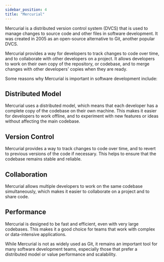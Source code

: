 ```yaml
---
sidebar_position: 4
title: "Mercurial"
---
```

Mercurial is a distributed version control system (DVCS) that is used to manage changes to source code and other files in software development. It was created in 2005 as an open-source alternative to Git, another popular DVCS.

Mercurial provides a way for developers to track changes to code over time, and to collaborate with other developers on a project. It allows developers to work on their own copy of the repository, or codebase, and to merge changes with other developers' copies when they are ready.

Some reasons why Mercurial is important in software development include:

## Distributed Model
Mercurial uses a distributed model, which means that each developer has a complete copy of the codebase on their own machine. This makes it easier for developers to work offline, and to experiment with new features or ideas without affecting the main codebase.

## Version Control
Mercurial provides a way to track changes to code over time, and to revert to previous versions of the code if necessary. This helps to ensure that the codebase remains stable and reliable.

## Collaboration
Mercurial allows multiple developers to work on the same codebase simultaneously, which makes it easier to collaborate on a project and to share code.

## Performance
Mercurial is designed to be fast and efficient, even with very large codebases. This makes it a good choice for teams that work with complex or data-intensive applications.

While Mercurial is not as widely used as Git, it remains an important tool for many software development teams, especially those that prefer a distributed model or value performance and scalability.



